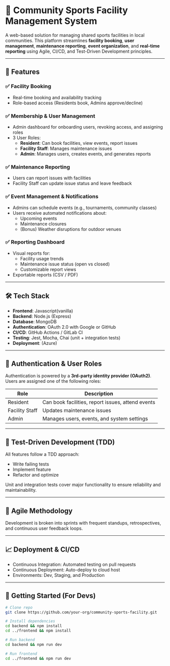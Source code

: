 # 🏀 Community Sports Facility Management System

A web-based solution for managing shared sports facilities in local communities. This platform streamlines **facility booking**, **user management**, **maintenance reporting**, **event organization**, and **real-time reporting** using Agile, CI/CD, and Test-Driven Development principles.

---

## 🚀 Features

### ✅ Facility Booking
- Real-time booking and availability tracking
- Role-based access (Residents book, Admins approve/decline)

### ✅ Membership & User Management
- Admin dashboard for onboarding users, revoking access, and assigning roles
- 3 User Roles:  
  - **Resident**: Can book facilities, view events, report issues  
  - **Facility Staff**: Manages maintenance issues  
  - **Admin**: Manages users, creates events, and generates reports

### ✅ Maintenance Reporting
- Users can report issues with facilities
- Facility Staff can update issue status and leave feedback

### ✅ Event Management & Notifications
- Admins can schedule events (e.g., tournaments, community classes)
- Users receive automated notifications about:
  - Upcoming events
  - Maintenance closures
  - (Bonus) Weather disruptions for outdoor venues

### ✅ Reporting Dashboard
- Visual reports for:
  - Facility usage trends
  - Maintenance issue status (open vs closed)
  - Customizable report views
- Exportable reports (CSV / PDF)

---

## 🛠️ Tech Stack

- **Frontend**: Javascript(vanilla)
- **Backend**: Node.js (Express)
- **Database**: MongoDB
- **Authentication**: OAuth 2.0 with Google or GitHub
- **CI/CD**: GitHub Actions / GitLab CI
- **Testing**: Jest, Mocha, Chai (unit + integration tests)
- **Deployment**: (Azure)
---

## 🔐 Authentication & User Roles

Authentication is powered by a **3rd-party identity provider (OAuth2)**. Users are assigned one of the following roles:

| Role          | Description                                   |
|---------------|-----------------------------------------------|
| Resident      | Can book facilities, report issues, attend events |
| Facility Staff| Updates maintenance issues                    |
| Admin         | Manages users, events, and system settings    |

---

## 🧪 Test-Driven Development (TDD)

All features follow a TDD approach:
- Write failing tests
- Implement feature
- Refactor and optimize

Unit and integration tests cover major functionality to ensure reliability and maintainability.

---

## 🔄 Agile Methodology

Development is broken into sprints with frequent standups, retrospectives, and continuous user feedback loops.

---

## 📈 Deployment & CI/CD

- Continuous Integration: Automated testing on pull requests
- Continuous Deployment: Auto-deploy to cloud host
- Environments: Dev, Staging, and Production

---

## 📁 Getting Started (For Devs)

```bash
# Clone repo
git clone https://github.com/your-org/community-sports-facility.git

# Install dependencies
cd backend && npm install
cd ../frontend && npm install

# Run backend
cd backend && npm run dev

# Run frontend
cd ../frontend && npm run dev
